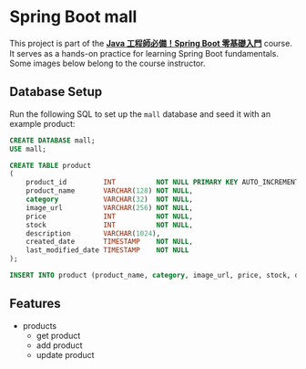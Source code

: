 # Spring Boot mall

This project is part of the **[Java 工程師必備！Spring Boot 零基礎入門](https://hahow.in/courses/5fe22e7fe810e10fc483dd78)** course. It serves as a hands-on practice for learning Spring Boot fundamentals. Some images below belong to the course instructor.

## Database Setup

Run the following SQL to set up the `mall` database and seed it with an example product:

```sql
CREATE DATABASE mall;
USE mall;

CREATE TABLE product
(
    product_id         INT          NOT NULL PRIMARY KEY AUTO_INCREMENT,
    product_name       VARCHAR(128) NOT NULL,
    category           VARCHAR(32)  NOT NULL,
    image_url          VARCHAR(256) NOT NULL,
    price              INT          NOT NULL,
    stock              INT          NOT NULL,
    description        VARCHAR(1024),
    created_date       TIMESTAMP    NOT NULL,
    last_modified_date TIMESTAMP    NOT NULL
);

INSERT INTO product (product_name, category, image_url, price, stock, description, created_date, last_modified_date) VALUES ('蘋果', 'FOOD', 'https://cdn.pixabay.com/photo/2014/02/01/17/28/apple-256261__480.jpg', 20, 10, '這是來自澳洲的蘋果！', '2022-03-01 02:41:28', '2022-03-01 02:41:32');
```

## Features

- products
  - get product
  - add product
  - update product
